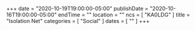 +++
date = "2020-10-19T19:00:00-05:00"
publishDate = "2020-10-16T19:00:00-05:00"
endTime = ""
location = ""
ncs = [ "KA0LDG" ]
title = "Isolation Net"
categories = [ "Social" ]
dates = [ "" ]
+++
